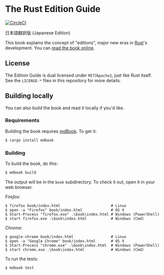 # The Rust Edition Guide

[![CircleCI](https://circleci.com/gh/rust-lang-ja/edition-guide.svg?style=svg)](https://circleci.com/gh/rust-lang-ja/edition-guide)

日本語翻訳版 (Japanese Edition)

This book explains the concept of "editions", major new eras in [Rust]'s
development. You can [read the book
online](https://rust-lang-nursery.github.io/edition-guide/).

[Rust]: https://www.rust-lang.org/

## License

The Edition Guide is dual licensed under `MIT`/`Apache2`, just like Rust itself.
See the `LICENSE-*` files in this repository for more details.

## Building locally

You can also build the book and read it locally if you'd like.

### Requirements

Building the book requires [mdBook]. To get it:

[mdBook]: https://github.com/azerupi/mdBook

```bash
$ cargo install mdbook
```

### Building

To build the book, do this:

```bash
$ mdbook build
```

The output will be in the `book` subdirectory. To check it out, open it in
your web browser.

_Firefox:_

```shell
$ firefox book/index.html                       # Linux
$ open -a "Firefox" book/index.html             # OS X
$ Start-Process "firefox.exe" .\book\index.html # Windows (PowerShell)
$ start firefox.exe .\book\index.html           # Windows (Cmd)
```

_Chrome:_

```shell
$ google-chrome book/index.html                 # Linux
$ open -a "Google Chrome" book/index.html       # OS X
$ Start-Process "chrome.exe" .\book\index.html  # Windows (PowerShell)
$ start chrome.exe .\book\index.html            # Windows (Cmd)
```

To run the tests:

```bash
$ mdbook test
```
